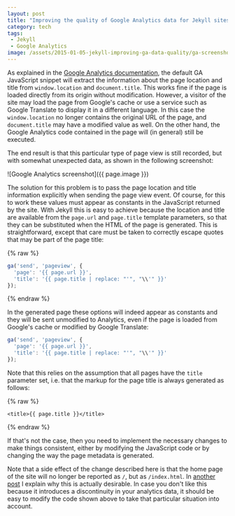 ```yaml
---
layout: post
title: "Improving the quality of Google Analytics data for Jekyll sites"
category: tech
tags:
 - Jekyll
 - Google Analytics
image: /assets/2015-01-05-jekyll-improving-ga-data-quality/ga-screenshot.png
---
```


As explained in the [Google Analytics documentation][1], the default GA JavaScript snippet will extract the
information about the page location and title from `window.location` and `document.title`. This works fine
if the page is loaded directly from its origin without modification. However, a visitor of the site may
load the page from Google's cache or use a service such as Google Translate to display it in a different
language. In this case the `window.location` no longer contains the original URL of the page, and
`document.title` may have a modified value as well. On the other hand, the Google Analytics code contained
in the page will (in general) still be executed.

The end result is that this particular type of page view is still recorded, but with somewhat unexpected data,
as shown in the following screenshot:

![Google Analytics screenshot]({{ page.image }})

The solution for this problem is to pass the page location and title information explicitly when sending the page view event.
Of course, for this to work these values must appear as constants in the JavaScript returned by the site.
With Jekyll this is easy to achieve because the location and title are available from the
`page.url` and `page.title` template parameters, so that they can be substituted when the HTML of the
page is generated. This is straightforward, except that care must be taken to correctly escape
quotes that may be part of the page title:

{% raw %}
~~~ javascript
ga('send', 'pageview', {
  'page': '{{ page.url }}',
  'title': '{{ page.title | replace: "'", "\\'" }}'
});
~~~
{% endraw %}

In the generated page these options will indeed appear as constants and they will be sent
unmodified to Analytics, even if the page is loaded from Google's cache or modified by
Google Translate:

~~~ javascript
ga('send', 'pageview', {
  'page': '{{ page.url }}',
  'title': '{{ page.title | replace: "'", "\\'" }}'
});
~~~

Note that this relies on the assumption that all pages have the `title` parameter set, i.e. that
the markup for the page title is always generated as follows:

{% raw %}
~~~ markup
<title>{{ page.title }}</title>
~~~
{% endraw %}

If that's not the case, then you need to implement the necessary changes to make things consistent, either
by modifying the JavaScript code or by changing the way the page metadata is generated.

Note that a side effect of the change described here is that the home page of the site will no
longer be reported as `/`, but as `/index.html`. In [another post][2] I explain why this is actually
desirable. In case you don't like this because it introduces a discontinuity in your analytics data,
it should be easy to modify the code shown above to take that particular situation into account.

[1]: https://developers.google.com/analytics/devguides/collection/analyticsjs/pages#implementation
[2]: /2015/01/05/jekyll-improving-ga-data-quality.html
